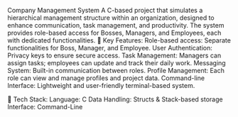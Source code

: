 Company Management System
A C-based project that simulates a hierarchical management structure within an organization, designed to enhance communication, task management, and productivity. The system provides role-based access for Bosses, Managers, and Employees, each with dedicated functionalities.
🔹 Key Features:
Role-based access: Separate functionalities for Boss, Manager, and Employee.
User Authentication: Privacy keys to ensure secure access.
Task Management: Managers can assign tasks; employees can update and track their daily work.
Messaging System: Built-in communication between roles.
Profile Management: Each role can view and manage profiles and project data.
Command-line Interface: Lightweight and user-friendly terminal-based system.

🔹 Tech Stack:
Language: C
Data Handling: Structs & Stack-based storage
Interface: Command-Line
